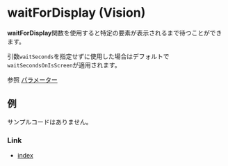 # waitForDisplay (Vision)

**waitForDisplay**関数を使用すると特定の要素が表示されるまで待つことができます。

引数`waitSeconds`を指定せずに使用した場合はデフォルトで`waitSecondsOnIsScreen`が適用されます。

参照 [パラメーター](../../../common/parameter/parameters_ja.md)

## 例

サンプルコードはありません。

### Link

- [index](../../../index_ja.md)

